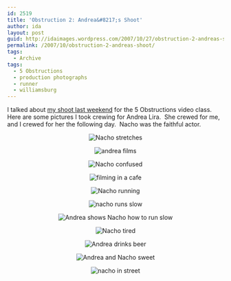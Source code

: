 ```yaml
---
id: 2519
title: 'Obstruction 2: Andrea&#8217;s Shoot'
author: ida
layout: post
guid: http://idaimages.wordpress.com/2007/10/27/obstruction-2-andreas-shoot/
permalink: /2007/10/obstruction-2-andreas-shoot/
tags:
  - Archive
tags:
  - 5 Obstructions
  - production photographs
  - runner
  - williamsburg
---
```

I talked about <a href="http://uncommonplaces.com/2007/10/21/obstruction-2-and-joshs-photo-shoot/" target="_blank">my shoot last weekend</a> for the 5 Obstructions video class. Here are some pictures I took crewing for Andrea Lira.  She crewed for me, and I crewed for her the following day.  Nacho was the faithful actor.

<p align="center">
  <img src="http://idaimages.files.wordpress.com/2007/10/07-10-21andreashoot003.jpg" alt="Nacho stretches" />
</p>

<p align="center">
  <img src="http://idaimages.files.wordpress.com/2007/10/07-10-21andreashoot019.jpg" alt="andrea films" />
</p>

<p align="center">
  <img src="http://idaimages.files.wordpress.com/2007/10/07-10-21andreashoot029.jpg" alt="Nacho confused" />
</p>

<p align="center">
  <img src="http://idaimages.files.wordpress.com/2007/10/07-10-21andreashoot087.jpg" alt="filming in a cafe" />
</p>

<p align="center">
  <img src="http://idaimages.files.wordpress.com/2007/10/07-10-21andreashoot108.jpg" alt="Nacho running" />
</p>

<p align="center">
  <img src="http://idaimages.files.wordpress.com/2007/10/07-10-21andreashoot111.jpg" alt="nacho runs slow" />
</p>

<p align="center">
  <img src="http://idaimages.files.wordpress.com/2007/10/07-10-21andreashoot126.jpg" alt="Andrea shows Nacho how to run slow" />
</p>

<p align="center">
  <img src="http://idaimages.files.wordpress.com/2007/10/07-10-21andreashoot139.jpg" alt="Nacho tired" />
</p>

<p align="center">
  <img src="http://idaimages.files.wordpress.com/2007/10/07-10-21andreashoot180.jpg" alt="Andrea drinks beer" />
</p>

<p align="center">
  <img src="http://idaimages.files.wordpress.com/2007/10/07-10-21andreashoot190.jpg" alt="Andrea and Nacho sweet" />
</p>

<p align="center">
  <img src="http://idaimages.files.wordpress.com/2007/10/07-10-21andreashoot219.jpg" alt="nacho in street" />
</p>
